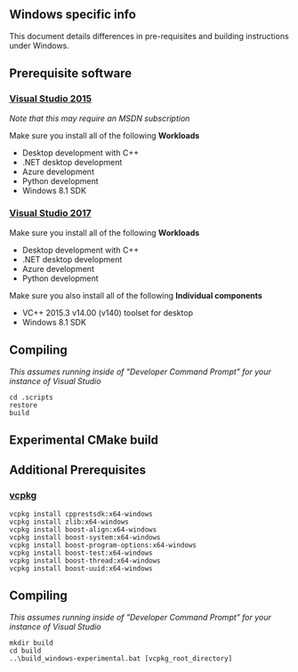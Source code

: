 ﻿## Windows specific info

This document details differences in pre-requisites and building instructions under Windows.

## Prerequisite software

### [Visual Studio 2015](https://visualstudio.microsoft.com/vs/older-downloads/)

*Note that this may require an MSDN subscription*

Make sure you install all of the following **Workloads**

- Desktop development with C++
- .NET desktop development
- Azure development
- Python development
- Windows 8.1 SDK

### [Visual Studio 2017](https://visualstudio.microsoft.com/downloads/?utm_medium=microsoft&utm_source=docs.microsoft.com&utm_campaign=button+cta&utm_content=download+vs2017)

Make sure you install all of the following **Workloads**

- Desktop development with C++
- .NET desktop development
- Azure development
- Python development

Make sure you also install all of the following **Individual components**

- VC++ 2015.3 v14.00 (v140) toolset for desktop
- Windows 8.1 SDK

## Compiling

*This assumes running inside of "Developer Command Prompt" for your instance of Visual Studio*

```
cd .scripts
restore
build
```

## Experimental CMake build
## Additional Prerequisites
### [vcpkg](https://github.com/Microsoft/vcpkg)
```
vcpkg install cpprestsdk:x64-windows
vcpkg install zlib:x64-windows
vcpkg install boost-align:x64-windows
vcpkg install boost-system:x64-windows
vcpkg install boost-program-options:x64-windows
vcpkg install boost-test:x64-windows
vcpkg install boost-thread:x64-windows
vcpkg install boost-uuid:x64-windows
```

## Compiling

*This assumes running inside of "Developer Command Prompt" for your instance of Visual Studio*

```
mkdir build
cd build
..\build_windows-experimental.bat [vcpkg_root_directory]
```
